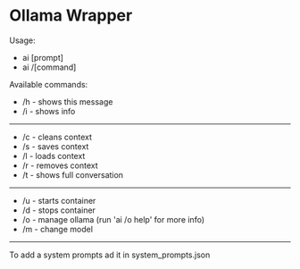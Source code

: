 # Ollama Wrapper

Usage:
* ai [prompt]
* ai /[command]

Available commands:
* /h - shows this message
* /i - shows info
---
* /c - cleans context
* /s - saves context
* /l - loads context
* /r - removes context
* /t - shows full conversation
---
* /u - starts container
* /d - stops container
* /o - manage ollama (run 'ai /o help' for more info)
* /m - change model
---

To add a system prompts ad it in system_prompts.json 